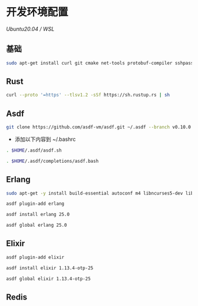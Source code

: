 # 开发环境配置

*Ubuntu20.04 / WSL*

## 基础

```bash
sudo apt-get install curl git cmake net-tools protobuf-compiler sshpass
```

## Rust

```bash
curl --proto '=https' --tlsv1.2 -sSf https://sh.rustup.rs | sh
```

## Asdf

```bash
git clone https://github.com/asdf-vm/asdf.git ~/.asdf --branch v0.10.0
```

* 添加以下内容到 ~/.bashrc

```bash
. $HOME/.asdf/asdf.sh
```

```bash
. $HOME/.asdf/completions/asdf.bash
```

## Erlang

```bash
sudo apt-get -y install build-essential autoconf m4 libncurses5-dev libwxgtk3.0-gtk3-dev libwxgtk-webview3.0-gtk3-dev libgl1-mesa-dev libglu1-mesa-dev libpng-dev libssh-dev unixodbc-dev xsltproc fop libxml2-utils libncurses-dev openjdk-11-jdk
```

```bash
asdf plugin-add erlang
```

```bash
asdf install erlang 25.0
```

```bash
asdf global erlang 25.0
```

## Elixir

```bash
asdf plugin-add elixir
```

```bash
asdf install elixir 1.13.4-otp-25
```

```bash
asdf global elixir 1.13.4-otp-25
```

## Redis
